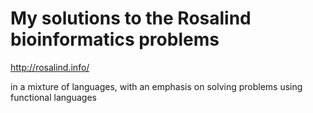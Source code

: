 My solutions to the Rosalind bioinformatics problems
================

http://rosalind.info/


in a mixture of languages, with an emphasis on solving problems using functional languages
